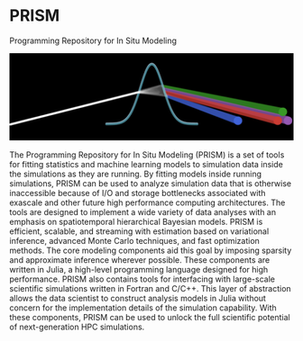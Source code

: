 # PRISM
Programming Repository for In Situ Modeling

![PRISM](prism.png)

The Programming Repository for In Situ Modeling (PRISM) is a set of tools for fitting statistics and machine learning models
to simulation data inside the simulations as they are running. By fitting models inside running simulations, PRISM can be
used to analyze simulation data that is otherwise inaccessible because of I/O and storage bottlenecks associated with
exascale and other future high performance computing architectures. The tools are designed to implement a wide variety of
data analyses with an emphasis on spatiotemporal hierarchical Bayesian models. PRISM is efficient, scalable, and
streaming with estimation based on variational inference, advanced Monte Carlo techniques, and fast optimization
methods. The core modeling components aid this goal by imposing sparsity and approximate inference wherever possible.
These components are written in Julia, a high-level programming language designed for high performance. PRISM also
contains tools for interfacing with large-scale scientific simulations written in Fortran and C/C++. This layer of abstraction
allows the data scientist to construct analysis models in Julia without concern for the implementation details of the
simulation capability. With these components, PRISM can be used to unlock the full scientific potential of next-generation
HPC simulations.
